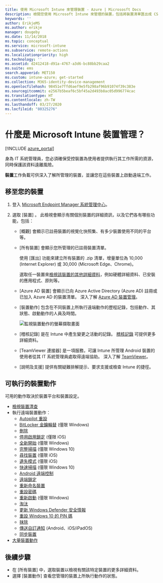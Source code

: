 ```yaml
---
title: 使用 Microsoft Intune 來管理裝置 - Azure | Micrososft Docs
description: 檢閱您使用 Microsoft Intune 來管理的裝置，包括將裝置清單匯出成 CSV 格式、檢視已加入 Azure Active Directory 的裝置、檢閱裝置上的動作變更記錄、使用「TeamViewer 連接器」以允許 IT 系統管理員從遠端對 Android 裝置進行疑難排解，以及檢視您可在裝置上執行的所有動作。
keywords: ''
author: ErikjeMS
ms.author: erikje
manager: dougeby
ms.date: 11/14/2018
ms.topic: conceptual
ms.service: microsoft-intune
ms.subservice: remote-actions
ms.localizationpriority: high
ms.technology: ''
ms.assetid: d2412418-d91a-4767-a3d6-bc88bb29caa2
ms.suite: ems
search.appverid: MET150
ms.custom: intune-azure; get-started
ms.collection: M365-identity-device-management
ms.openlocfilehash: 98451e7ffd6aef9e5fb298af96b91074f39c383e
ms.sourcegitcommit: e2567b5beaf6c5bf45a2d493b8ac05d996774cac
ms.translationtype: HT
ms.contentlocale: zh-TW
ms.lasthandoff: 03/27/2020
ms.locfileid: "80325276"
---
```

# <a name="what-is-microsoft-intune-device-management"></a>什麼是 Microsoft Intune 裝置管理？

[!INCLUDE [azure_portal](../includes/azure_portal.md)]

身為 IT 系統管理員，您必須確保受控裝置為使用者提供執行其工作所需的資源，同時保護該資料遠離風險。

**裝置**工作負載可供深入了解所管理的裝置，並讓您在這些裝置上啟動遠端工作。

## <a name="get-to-your-devices"></a>移至您的裝置

1. 登入 [Microsoft Endpoint Manager 系統管理中心](https://go.microsoft.com/fwlink/?linkid=2109431)。
3. 選取 [裝置]  。 此檢視會顯示有關個別裝置的詳細資訊，以及它們各有哪些功能，包括：

   - [概觀]  會顯示已註冊裝置的視覺化快照集、有多少裝置使用不同的平台等。
   - [所有裝置]  會顯示您所管理的已註冊裝置清單。

     使用 [匯出]  功能來建立所有裝置的 .zip 清單，增量單位為 10,000 (Internet Explorer) 或 30,000 (Microsoft Edge、Chrome)。

     選取任一裝置來[檢視該裝置的其他詳細資料](device-inventory.md)，例如硬體詳細資料、已安裝的應用程式、原則等。

   - [Azure AD 裝置]  會顯示已向 Azure Active Directory (Azure AD) 註冊或已加入 Azure AD 的裝置清單。 深入了解 [Azure AD 裝置管理](https://docs.microsoft.com/azure/active-directory/device-management-introduction)。
   - [裝置動作]  包含在不同裝置上所執行遠端動作的歷程記錄，包括動作、其狀態、啟動動作的人員及時間。

     ![監視裝置動作的螢幕擷取畫面](./media/device-management/monitor-device-actions.png)

   - [稽核記錄]  是在 Intune 中產生變更之活動的記錄。 [稽核記錄](../fundamentals/monitor-audit-logs.md) 可提供更多詳細資料。
   - [TeamViewer 連接器]  是一項服務，可讓 Intune 所管理 Android 裝置的使用者從其 IT 系統管理員處取得遠端協助。 深入了解 [TeamViewer](teamviewer-support.md)。
   - [說明及支援]  提供有關疑難排解提示、要求支援或檢查 Intune 的捷徑。

## <a name="available-device-actions"></a>可執行的裝置動作
可用的動作取決於裝置平台和裝置設定。

- [檢視裝置清查](device-inventory.md)
- 執行遠端裝置動作：
  - [Autopilot 重設](https://docs.microsoft.com/windows/deployment/windows-autopilot/windows-autopilot-reset#reset-devices-with-remote-windows-autopilot-reset)
  - [BitLocker 金鑰輪替](../protect/encrypt-devices.md#rotate-bitlocker-recovery-keys) (僅限 Windows)
  - [刪除](devices-wipe.md#delete-devices-from-the-intune-portal)
  - [停用啟用鎖定](device-activation-lock-disable.md) (僅限 iOS)
  - [全新開始](device-fresh-start.md) (僅限 Windows)
  - [完整掃描](../configuration/device-restrictions-windows-10.md#microsoft-defender-antivirus) (僅限 Windows 10)
  - [尋找裝置](device-locate.md) (僅限 iOS)
  - [遺失模式](device-lost-mode.md) (僅限 iOS)
  - [快速掃描](../configuration/device-restrictions-windows-10.md#microsoft-defender-antivirus) (僅限 Windows 10)
  - [Android 遠端控制](teamviewer-support.md)
  - [遠端鎖定](device-remote-lock.md)
  - [重新命名裝置](device-rename.md)
  - [重設密碼](device-passcode-reset.md)
  - [重新啟動](device-restart.md) (僅限 Windows)
  - [淘汰](devices-wipe.md#retire)
  - [更新 Windows Defender 安全情報](https://docs.microsoft.com/windows/security/threat-protection/windows-defender-antivirus/manage-protection-updates-windows-defender-antivirus)
  - [重設 Windows 10 的 PIN 碼](device-windows-pin-reset.md)
  - [抹除](devices-wipe.md#wipe)
  - [傳送自訂通知](custom-notifications.md#send-a-custom-notification-to-a-single-device) (Android、iOS/iPadOS)
  - [同步裝置](device-sync.md)
- [大量裝置動作](bulk-device-actions.md)

## <a name="next-steps"></a>後續步驟

- 在 [所有裝置]  中，選取裝置以檢視有關該特定裝置的更多詳細資料。
- 選擇 [裝置動作]  查看您管理的裝置上所執行動作的狀態。
